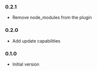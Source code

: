 ### 0.2.1
* Remove node_modules from the plugin

### 0.2.0
* Add update capabilities
### 0.1.0 
* Initial version